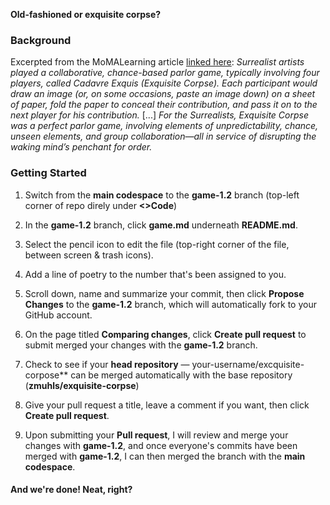 **Old-fashioned or exquisite corpse?**

### Background
Excerpted from the MoMALearning article [linked here](https://www.moma.org/learn/moma_learning/tanguy-miro-morise-manray-nude/):
*Surrealist artists played a collaborative, chance-based parlor game, typically involving four players, called Cadavre Exquis (Exquisite Corpse). Each participant would draw an image (or, on some occasions, paste an image down) on a sheet of paper, fold the paper to conceal their contribution, and pass it on to the next player for his contribution.* [...] *For the Surrealists, Exquisite Corpse was a perfect parlor game, involving elements of unpredictability, chance, unseen elements, and group collaboration—all in service of disrupting the waking mind’s penchant for order.*

### Getting Started

1. Switch from the **main codespace** to the **game-1.2** branch (top-left corner of repo direly under **<>Code**)

2. In the **game-1.2** branch, click **game.md** underneath **README.md**. 

4. Select the pencil icon to edit the file (top-right corner of the file, between screen & trash icons).

5. Add a line of poetry to the number that's been assigned to you.

6. Scroll down, name and summarize your commit, then click **Propose Changes** to the **game-1.2** branch, which will automatically fork to your GitHub account. 

7. On the page titled **Comparing changes**, click **Create pull request** to submit merged your changes with the **game-1.2** branch.

8. Check to see if your **head repository** — your-username/excquisite-corpose** can be merged automatically with the base repository (**zmuhls/exquisite-corpse**)

9. Give your pull request a title, leave a comment if you want, then click **Create pull request**.

10. Upon submitting your **Pull request**, I will review and merge your changes with **game-1.2**, and once  everyone's commits have been merged with **game-1.2**, I can then merged the branch with the **main codespace**. 

#### And we're done! Neat, right? 
